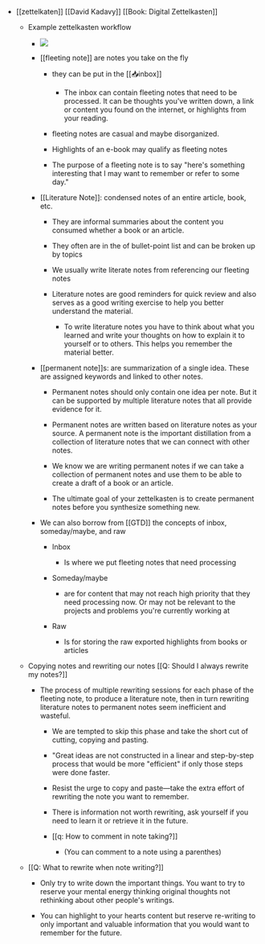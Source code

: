 - [[zettelkaten]] [[David Kadavy]] [[Book: Digital Zettelkasten]]
	 - Example zettelkasten workflow
		 - ![](https://firebasestorage.googleapis.com/v0/b/firescript-577a2.appspot.com/o/imgs%2Fapp%2FReligion%2Fkk8YdTg4H_.png?alt=media&token=1a3a38c7-a9f4-4c3a-a089-0b841d25fbde)

		 - [[fleeting note]] are notes you take on the fly
			 - they can be put in the [[📥inbox]]
				 - The inbox can contain fleeting notes that need to be processed. It can be thoughts you've written down, a link or content you found on the internet, or highlights from your reading. 

			 - fleeting notes are casual and maybe disorganized. 

			 - Highlights of an e-book may qualify as fleeting notes

			 - The purpose of a fleeting note is to say "here's something interesting that I may want to remember or refer to some day." 

		 - [[Literature Note]]: condensed notes of an entire article, book, etc. 
			 - They are informal summaries about the content you consumed whether a book or an article. 

			 - They often are in the of bullet-point list and can be broken up by topics

			 - We usually write literate notes from referencing our fleeting notes

			 - Literature notes are good reminders for quick review and also serves as a good writing exercise to help you better understand the material.
				 - To write literature notes you have to think about what you learned and write your thoughts on how to explain it to yourself or to others. This helps you remember the material better.

		 - [[permanent note]]s: are summarization of a single idea. These are assigned keywords and linked to other notes.
			 - Permanent notes should only contain one idea per note. But it can be supported by multiple literature notes that all provide evidence for it. 

			 - Permanent notes are written based on literature notes as your source. A permanent note is the important distillation from a collection of literature notes that we can connect with other notes. 

			 - We know we are writing permanent notes if we can take a collection of permanent notes and use them to be able to create a draft of a book or an article.

			 - The ultimate goal of your zettelkasten is to create permanent notes before you synthesize something new. 

		 - We can also borrow from [[GTD]] the concepts of inbox, someday/maybe, and raw
			 - Inbox 
				 - Is where we put fleeting notes that need processing

			 - Someday/maybe 
				 - are for content that may not reach high priority that they need processing now. Or may not be relevant to the projects and problems you're currently working at

			 - Raw
				 - Is for storing the raw exported highlights from books or articles

	 - Copying notes and rewriting our notes [[Q: Should I always rewrite my notes?]]
		 - The process of multiple rewriting sessions for each phase of the fleeting note, to produce a literature note, then in turn rewriting literature notes to permanent notes seem inefficient and wasteful. 
			 - We are tempted to skip this phase and take the short cut of cutting, copying and pasting. 

			 - "Great ideas are not constructed in a linear and step-by-step process that would be more "efficient" if only those steps were done faster. 

			 - Resist the urge to copy and paste—take the extra effort of rewriting the note you want to remember.

			 - There is information not worth rewriting, ask yourself if you need to learn it or retrieve it in the future.

			 - [[q: How to comment in note taking?]]
				 - (You can comment to a note using a parenthes)

	 - [[Q: What to rewrite when note writing?]]
		 - Only try to write down the important things. You want to try to reserve your mental energy thinking original thoughts not rethinking about other people's writings. 

		 - You can highlight to your hearts content but reserve re-writing to only important and valuable information that you would want to remember for the future. 

